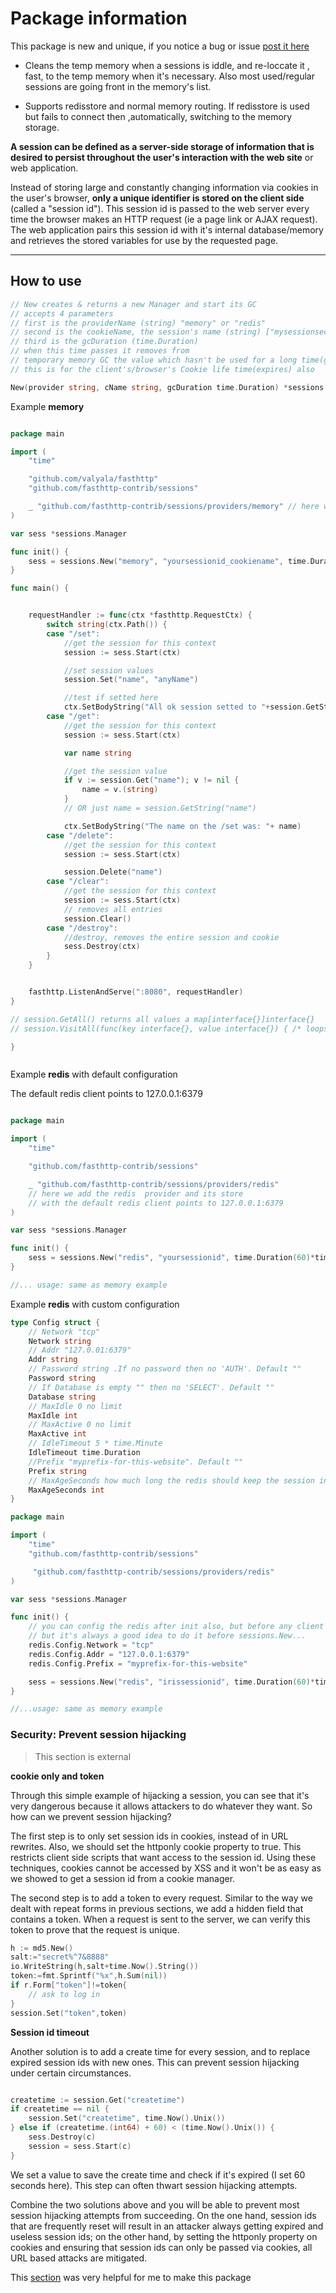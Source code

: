 # Package information

This package is new and unique, if you notice a bug or issue [post it here](https://github.com/fasthttp-contrib/sessions/issues)


- Cleans the temp memory when a sessions is iddle, and re-loccate it , fast, to the temp memory when it's necessary. Also most used/regular sessions are going front in the memory's list.

- Supports redisstore and normal memory routing. If redisstore is used but fails to connect then ,automatically, switching to the memory storage.


**A session can be defined as a server-side storage of information that is desired to persist throughout the user's interaction with the web site** or web application.

Instead of storing large and constantly changing information via cookies in the user's browser, **only a unique identifier is stored on the client side** (called a "session id"). This session id is passed to the web server every time the browser makes an HTTP request (ie a page link or AJAX request). The web application pairs this session id with it's internal database/memory and retrieves the stored variables for use by the requested page.

----


## How to use

```go
// New creates & returns a new Manager and start its GC
// accepts 4 parameters
// first is the providerName (string) "memory" or "redis"
// second is the cookieName, the session's name (string) ["mysessionsecretcookieid"]
// third is the gcDuration (time.Duration)
// when this time passes it removes from
// temporary memory GC the value which hasn't be used for a long time(gcDuration)
// this is for the client's/browser's Cookie life time(expires) also

New(provider string, cName string, gcDuration time.Duration) *sessions.Manager

```

Example **memory**

```go

package main

import (
	"time"

	"github.com/valyala/fasthttp"
	"github.com/fasthttp-contrib/sessions"

	_ "github.com/fasthttp-contrib/sessions/providers/memory" // here we add the memory provider and its store
)

var sess *sessions.Manager

func init() {
	sess = sessions.New("memory", "yoursessionid_cookiename", time.Duration(60)*time.Minute)
}

func main() {


	requestHandler := func(ctx *fasthttp.RequestCtx) {
  		switch string(ctx.Path()) {
  		case "/set":
      		//get the session for this context
			session := sess.Start(ctx)

			//set session values
			session.Set("name", "anyName")

			//test if setted here
			ctx.SetBodyString("All ok session setted to "+session.GetString("name"))
  		case "/get":
      		//get the session for this context
			session := sess.Start(ctx)

			var name string

			//get the session value
			if v := session.Get("name"); v != nil {
				name = v.(string)
			}
			// OR just name = session.GetString("name")

			ctx.SetBodyString("The name on the /set was: "+ name)
  		case "/delete":
      		//get the session for this context
			session := sess.Start(ctx)

			session.Delete("name")
  		case "/clear":
      		//get the session for this context
			session := sess.Start(ctx)
			// removes all entries
			session.Clear()
  		case "/destroy":
      		//destroy, removes the entire session and cookie
			sess.Destroy(ctx)
  		}
	}


	fasthttp.ListenAndServe(":8080", requestHandler)
}

// session.GetAll() returns all values a map[interface{}]interface{}
// session.VisitAll(func(key interface{}, value interface{}) { /* loops for each entry */})

}



```


Example **redis** with default configuration

The default redis client points to 127.0.0.1:6379

```go

package main

import (
	"time"

	"github.com/fasthttp-contrib/sessions"

	_ "github.com/fasthttp-contrib/sessions/providers/redis"
    // here we add the redis  provider and its store
    // with the default redis client points to 127.0.0.1:6379
)

var sess *sessions.Manager

func init() {
	sess = sessions.New("redis", "yoursessionid", time.Duration(60)*time.Minute)
}

//... usage: same as memory example
```

Example **redis** with custom configuration
```go
type Config struct {
	// Network "tcp"
	Network string
	// Addr "127.0.01:6379"
	Addr string
	// Password string .If no password then no 'AUTH'. Default ""
	Password string
	// If Database is empty "" then no 'SELECT'. Default ""
	Database string
	// MaxIdle 0 no limit
	MaxIdle int
	// MaxActive 0 no limit
	MaxActive int
	// IdleTimeout 5 * time.Minute
	IdleTimeout time.Duration
	//Prefix "myprefix-for-this-website". Default ""
	Prefix string
	// MaxAgeSeconds how much long the redis should keep the session in seconds. Default 2520.0 (42minutes)
	MaxAgeSeconds int
}
```

```go
package main

import (
	"time"
	"github.com/fasthttp-contrib/sessions"

     "github.com/fasthttp-contrib/sessions/providers/redis"
)

var sess *sessions.Manager

func init() {
    // you can config the redis after init also, but before any client's request
    // but it's always a good idea to do it before sessions.New...
    redis.Config.Network = "tcp"
    redis.Config.Addr = "127.0.0.1:6379"
    redis.Config.Prefix = "myprefix-for-this-website"

	sess = sessions.New("redis", "irissessionid", time.Duration(60)*time.Minute)
}

//...usage: same as memory example
```

### Security: Prevent session hijacking

> This section  is external


**cookie only and token**

Through this simple example of hijacking a session, you can see that it's very dangerous because it allows attackers to do whatever they want. So how can we prevent session hijacking?

The first step is to only set session ids in cookies, instead of in URL rewrites. Also, we should set the httponly cookie property to true. This restricts client side scripts that want access to the session id. Using these techniques, cookies cannot be accessed by XSS and it won't be as easy as we showed to get a session id from a cookie manager.

The second step is to add a token to every request. Similar to the way we dealt with repeat forms in previous sections, we add a hidden field that contains a token. When a request is sent to the server, we can verify this token to prove that the request is unique.

```go
h := md5.New()
salt:="secret%^7&8888"
io.WriteString(h,salt+time.Now().String())
token:=fmt.Sprintf("%x",h.Sum(nil))
if r.Form["token"]!=token{
    // ask to log in
}
session.Set("token",token)

```


**Session id timeout**

Another solution is to add a create time for every session, and to replace expired session ids with new ones. This can prevent session hijacking under certain circumstances.

```go

createtime := session.Get("createtime")
if createtime == nil {
    session.Set("createtime", time.Now().Unix())
} else if (createtime.(int64) + 60) < (time.Now().Unix()) {
    sess.Destroy(c)
    session = sess.Start(c)
}
```

We set a value to save the create time and check if it's expired (I set 60 seconds here). This step can often thwart session hijacking attempts.

Combine the two solutions above and you will be able to prevent most session hijacking attempts from succeeding. On the one hand, session ids that are frequently reset will result in an attacker always getting expired and useless session ids; on the other hand, by setting the httponly property on cookies and ensuring that session ids can only be passed via cookies, all URL based attacks are mitigated.


This [section](https://astaxie.gitbooks.io/build-web-application-with-golang/content/en/06.4.html) was very helpful for me to make this package
